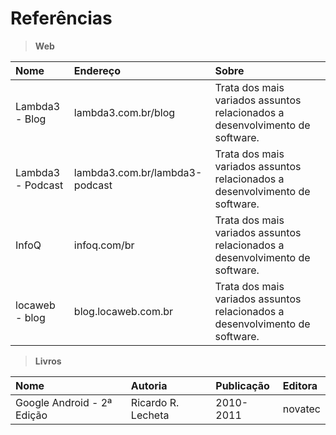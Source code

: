 # Referências 

> **Web**

Nome | Endereço | Sobre 
:--- | :----- | :----- 
Lambda3 - Blog | lambda3.com.br/blog | Trata dos mais variados assuntos relacionados a desenvolvimento de software. 
Lambda3 - Podcast | lambda3.com.br/lambda3-podcast | Trata dos mais variados assuntos relacionados a desenvolvimento de software. 
InfoQ | infoq.com/br | Trata dos mais variados assuntos relacionados a desenvolvimento de software. 
locaweb - blog | blog.locaweb.com.br  | Trata dos mais variados assuntos relacionados a desenvolvimento de software. 

> **Livros**

Nome | Autoria | Publicação | Editora  
:--- | :--- | :--- | :---  
Google Android - 2ª Edição | Ricardo R. Lecheta | 2010-2011 | novatec 
